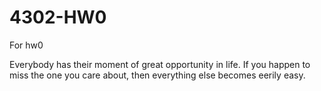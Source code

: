 # 4302-HW0
For hw0

Everybody has their moment of great opportunity in life. If you happen to miss the one you care about, then everything else becomes eerily easy.
